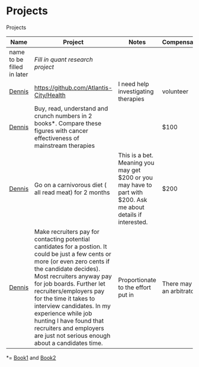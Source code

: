 # Projects
Projects

Name | Project | Notes | Compensation | Arbitrator  
------ | ------------- | ------------- | ------------- | -------------
name to be filled in later | _Fill in quant research project_| | | | Yes there will be an arbitrator. 
[Dennis](/People.md) | https://github.com/Atlantis-City/Health | I need help investigating therapies | volunteer | NA
[Dennis](/People.md) | Buy, read, understand and crunch numbers in 2 books*. Compare these figures with cancer effectiveness of mainstream therapies|  | $100 | Yes there will be an arbitrator.
[Dennis](/People.md) | Go on a carnivorous diet ( all read meat) for 2 months| This is a bet. Meaning you may get $200 or you may have to part with $200. Ask me about details if interested. | $200 | Yes there will be an arbitrator. 
[Dennis](/People.md) | Make recruiters pay for contacting potential cantidates for a postion. It could be just a few cents or more (or even zero cents if the candidate decides). Most recruiters anyway pay for job boards. Further let recruiters/employers pay for the time it takes to interview candidates. In my experience while job hunting I have found that recruiters and employers are just not serious enough about a candidates time. | Proportionate to the effort put in | There may be an arbitrator. 
  
  
  
  

  
*= [Book1](https://www.amazon.com/Conquering-Cancer-Pancreatic-Patients-Nutritional/dp/0982196555/ref=as_li_ss_tl?ie=UTF8&qid=1499632898&sr=8-1&keywords=conquering+cancer+nicholas+gonzalez&linkCode=sl1&tag=lilismdpc-20&linkId=27807e40d5364595255f6ac776a3510b) and [Book2](https://www.amazon.com/Conquering-Cancer-Patients-Gonzalez-Protocol/dp/099854602X/ref=as_li_ss_tl?_encoding=UTF8&qid=1499632966&sr=8-2&linkCode=sl1&tag=lilismdpc-20&linkId=0d68a2eb0145744a3fb1da2a610b3a96)
